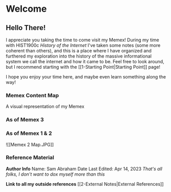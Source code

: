 # Welcome
## Hello There!

I appreciate you taking the time to come visit my Memex! During my time with HIST1900c *History of the Internet* I've taken some notes (some more coherent than others), and this is a place where I have organized and furthered my exploration into the history of the massive informational system we call the internet and how it came to be. Feel free to look around, but I recommend starting with the [[1-Starting Point|Starting Point]] page!

I hope you enjoy your time here, and maybe even learn something along the way!


### Memex Content Map
A visual representation of my Memex

### As of Memex 3



### As of Memex 1 & 2

![[Memex 2 Map.JPG]]


### Reference Material

**Author Info**
Name: Sam Abraham
Date Last Edited: Apr 14, 2023
*That's all folks, I don't want to dox myself more than this*

**Link to all my outside references**
[[2-External Notes|External References]]